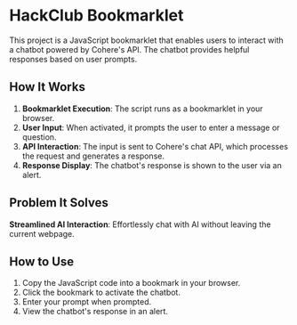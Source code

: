 # HackClub Bookmarklet

This project is a JavaScript bookmarklet that enables users to interact with a chatbot powered by Cohere's API. The chatbot provides helpful responses based on user prompts.

## How It Works

1. **Bookmarklet Execution**: The script runs as a bookmarklet in your browser.
2. **User Input**: When activated, it prompts the user to enter a message or question.
3. **API Interaction**: The input is sent to Cohere's chat API, which processes the request and generates a response.
4. **Response Display**: The chatbot's response is shown to the user via an alert.

## Problem It Solves

**Streamlined AI Interaction**: Effortlessly chat with AI without leaving the current webpage.

## How to Use

1. Copy the JavaScript code into a bookmark in your browser.
2. Click the bookmark to activate the chatbot.
3. Enter your prompt when prompted.
4. View the chatbot's response in an alert.
